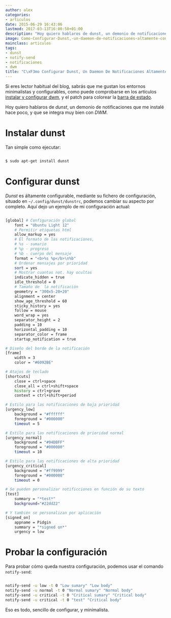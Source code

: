 ```yaml
---
author: alex
categories:
- articulos
date: 2015-06-29 16:43:06
lastmod: 2017-03-13T16:00:50+01:00
description: "Hoy quiero hablaros de dunst, un demonio de notificaciones que me instal\xE9 hace poco, y que se integra muy bien con DWM."
image: Como-Configurar-Dunst,-un-daemon-de-notificaciones-altamente-configurable.png
mainclass: articulos
tags:
- dunst
- notify-send
- notificaciones
- dwm
title: "C\xF3mo Configurar Dunst, Un Daemon De Notificaciones Altamente Configurable"
---
```


<figure>
        <a href="/img/Como-Configurar-Dunst,-un-daemon-de-notificaciones-altamente-configurable.png">
          <amp-img
            on="tap:lightbox1"
            role="button"
            tabindex="0"
            layout="responsive"
            src="/img/Como-Configurar-Dunst,-un-daemon-de-notificaciones-altamente-configurable.png"
            alt="Cómo configurar Dunst. Daemon de notificaciones"
            title="Cómo configurar Dunst. Daemon de notificaciones"
            sizes="(min-width: 329px) 329px, 100vw"
            width="329"
            height="212">
          </amp-img>
        </a>
</figure>

Si eres lector habitual del blog, sabrás que me gustan los entornos minimalistas y configurables, como puede comprobarse en los artículos [instalar y configurar dwm](/instalar-y-configurar-dwm-el-gestor-de-ventanas-mas-eficiente/ "Instalar y configurar DWM"), y el patch para colorear la [barra de estado](/statuscolor-dwm-6-1/).

Hoy quiero hablaros de _dunst_, un demonio de notificaciones que me instalé hace poco, y que se integra muy bien con _DWM_.

<!--more--><!--ad-->

# Instalar dunst

Tan simple como ejecutar:

```bash

$ sudo apt-get install dunst

```

# Configurar dunst

_Dunst_ es áltamente configurable, mediante su fichero de configuración, situado en `~/.config/dunst/dunstrc`, podemos cambiar su aspecto por completo. Aquí dejo un ejemplo de mi configuración actual:

```bash

[global] # Configuración global
    font = "Ubuntu Light 12"
    # Permitir etiquetas html
    allow_markup = yes
    # El formato de las notificaciones,
    # %s - sumario
    # %p - progreso
    # %b - cuerpo del mensaje
    format = "<b>%s %p</b>\n%b"
    # Ordenar mensajes por prioridad
    sort = yes
    # Mostrar cuantas not. hay ocultas
    indicate_hidden = true
    idle_threshold = 0
    # Tamaño de  la notificación
    geometry = "300x5-20+20"
    alignment = center
    show_age_threshold = 60
    sticky_history = yes
    follow = mouse
    word_wrap = yes
    separator_height = 2
    padding = 10
    horizontal_padding = 10
    separator_color = frame
    startup_notification = true

# Diseño del borde de la notificación
[frame]
    width = 3
    color = "#6092BE"

# Atajos de teclado
[shortcuts]
    close = ctrl+space
    close_all = ctrl+shift+space
    history = ctrl+grave
    context = ctrl+shift+period

# Estilo para las notificaciones de baja prioridad
[urgency_low]
    background = "#ffffff"
    foreground = "#000000"
    timeout = 5

# Estilo para las notificaciones de prioridad normal
[urgency_normal]
    background = "#94DBFF"
    foreground = "#000000"
    timeout = 10

# Estilo para las notificaciones de alta prioridad
[urgency_critical]
    background = "#ff9999"
    foreground = "#000000"
    timeout = 0

# Se pueden personalizar notificciones en función de su texto
[test]
    summary = "*test*"
    background="#22dd22"

# Y también se personalizan por aplicación
[signed_on]
    appname = Pidgin
    summary = "*signed on*"
    urgency = low

```

# Probar la configuración

Para probar cómo queda nuestra configuración, podemos usar el comando `notify-send`:

```bash

notify-send -u low -t 0 "Low sumary" "Low body"
notify-send -u normal -t 0 "Normal sumary" "Normal body"
notify-send -u critical -t 0 "Critical sumary" "Critical body"
notify-send -u critical -t 0 "test" "Critical body"

```

Eso es todo, sencillo de configurar, y minimalista.
